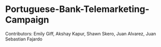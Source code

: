 # Portuguese-Bank-Telemarketing-Campaign
Contributors: Emily Giff, Akshay Kapur, Shawn Skero, Juan Alvarez, Juan Sebastian Fajardo
